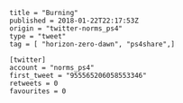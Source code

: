 ```
title = "Burning"
published = 2018-01-22T22:17:53Z
origin = "twitter-norms_ps4"
type = "tweet"
tag = [ "horizon-zero-dawn", "ps4share",]

[twitter]
account = "norms_ps4"
first_tweet = "955565206058553346"
retweets = 0
favourites = 0
```

<p class='image'><img src='https://mnf.m17s.net/2018/01/22/DULZfH4W4AA3RXm.jpg' alt=''></p>

